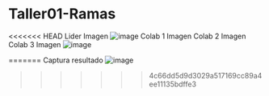 # Taller01-Ramas
<<<<<<< HEAD
Lider Imagen
![image](https://github.com/alexoterol/Taller01-Ramas/assets/152084340/788e115e-34a2-492d-a1d8-64a311af5254)
Colab 1 Imagen
Colab 2 Imagen
Colab 3 Imagen
![image](https://github.com/alexoterol/Taller01-Ramas/assets/150101008/e055901e-387a-44d1-80ac-a76e5cdc6122)

=======
Captura resultado
![image](https://github.com/alexoterol/Taller01-Ramas/assets/144569819/12cd2efe-526d-42ad-879b-cf5d4d8bd8de)
>>>>>>> 4c66dd5d9d3029a517169cc89a4ee11135bdffe3
